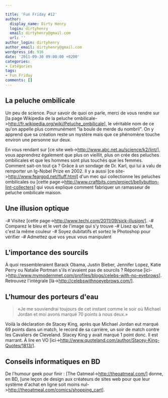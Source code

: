 ```yaml
---

title: 'Fun Friday #12'
author:
  display_name: Dirty Henry
  login: dirtyhenry
  email: dirtyhenry@gmail.com
  url: ''
author_login: dirtyhenry
author_email: dirtyhenry@gmail.com
wordpress_id: 916
date: '2011-09-30 09:00:00 +0200'
categories:
- Catégories
tags:
- Fun Friday
comments: []
---
```

<h2>La peluche ombilicale</h2>

Un peu de science. Pour savoir de quoi on parle, merci de vous rendre sur [la page Wikipedia de la peluche ombilicale->http://fr.wikipedia.org/wiki/Peluche_ombilicale], le véritable nom de ce qu'on appelle plus communément "la boule de merde du nombril". On y apprend que sa création reste un mystère mais que ce phénomène touche environ une personne sur deux.

En vous rendant sur [ce site web->http://www.abc.net.au/science/k2/lint/], vous apprendrez également que plus on vieillit, plus on crée des peluches ombilicales et que les hommes sont plus touchés que les femmes. Comment sait-on tout ça ? Grâce à un sondage de Dr. Karl, qui lui a valu de remporter un Ig-Nobel Prize en 2002. Il y a aussi [ce site->http://www.feargod.net/fluff.html] d'un mec qui collectionne les peluches ombilicales ou [cette page->http://www.craftbits.com/project/bellybutton-lint-collecters] qui vous explique comment fabriquer un ramasseur de peluche ombilicale maison.

<h2>Une illusion optique</h2>

-# Visitez [cette page->http://www.techi.com/2011/09/sick-illusion/].
-# Comparez le bleu et le vert de l'image qui s'y trouve
-# Lisez qu'en fait, c'est la même couleur
-# Soyez dubitatifs et sortez le Photoshop pour vérifier
-# Admettez que vos yeux vous manipulent

<h2>L'importance des sourcils</h2>

À quoi ressembleraient Barack Obama, Justin Bieber, Jennifer Lopez, Katie Perry ou Natalie Portman s'ils n'avaient pas de sourcils ? Réponse [ici->http://www.mymodernmet.com/profiles/blogs/celebs-with-no-eyebrows]. Retrouvez l'intégrale [là->http://celebswithnoeyebrows.com/].

<h2>L'humour des porteurs d'eau</h2>

<blockquote>«Je me souviendrai toujours de cet instant comme le soir où Michael Jordan et moi avons marqué 70 points à nous deux.»</blockquote>

Voilà la déclaration de Stacey King, après que Michael Jordan eut marqué 69 points dans un match, le record de sa carrière, un soir de match contre les Cavaliers de Cleveland. Stacey King y avait marqué 1 point donc. Il est marrant. À lire en VO [ici->http://www.quoteland.com/author/Stacey-King-Quotes/1813/].

<h2>Conseils informatiques en BD</h2>

De l'humour geek pour finir : [The Oatmeal->http://theoatmeal.com/] donne, en BD, [une leçon de design aux créateurs de sites web pour que leur système d'achat en ligne soit moins nul->http://theoatmeal.com/comics/shopping_cart].
